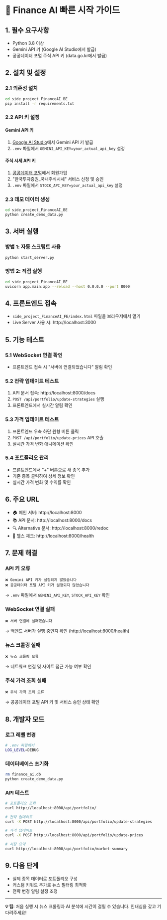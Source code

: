 # 🚀 Finance AI 빠른 시작 가이드

## 1. 필수 요구사항
- Python 3.8 이상
- Gemini API 키 (Google AI Studio에서 발급)
- 공공데이터 포털 주식 API 키 (data.go.kr에서 발급)

## 2. 설치 및 설정

### 2.1 의존성 설치
```bash
cd side_project_FinanceAI_BE
pip install -r requirements.txt
```

### 2.2 API 키 설정

#### Gemini API 키
1. [Google AI Studio](https://makersuite.google.com/app/apikey)에서 Gemini API 키 발급
2. `.env` 파일에서 `GEMINI_API_KEY=your_actual_api_key` 설정

#### 주식 시세 API 키
1. [공공데이터 포털](https://www.data.go.kr/)에서 회원가입
2. "한국투자증권_국내주식시세" 서비스 신청 및 승인
3. `.env` 파일에서 `STOCK_API_KEY=your_actual_api_key` 설정

### 2.3 데모 데이터 생성
```bash
cd side_project_FinanceAI_BE
python create_demo_data.py
```

## 3. 서버 실행

### 방법 1: 자동 스크립트 사용
```bash
python start_server.py
```

### 방법 2: 직접 실행
```bash
cd side_project_FinanceAI_BE
uvicorn app.main:app --reload --host 0.0.0.0 --port 8000
```

## 4. 프론트엔드 접속
- `side_project_FinanceAI_FE/index.html` 파일을 브라우저에서 열기
- Live Server 사용 시: http://localhost:3000

## 5. 기능 테스트

### 5.1 WebSocket 연결 확인
- 프론트엔드 접속 시 "서버에 연결되었습니다" 알림 확인

### 5.2 전략 업데이트 테스트
1. API 문서 접속: http://localhost:8000/docs
2. `POST /api/portfolio/update-strategies` 실행
3. 프론트엔드에서 실시간 알림 확인

### 5.3 가격 업데이트 테스트
1. 프론트엔드 우측 하단 원형 버튼 클릭
2. `POST /api/portfolio/update-prices` API 호출
3. 실시간 가격 변화 애니메이션 확인

### 5.4 포트폴리오 관리
- 프론트엔드에서 "+" 버튼으로 새 종목 추가
- 기존 종목 클릭하여 상세 정보 확인
- 실시간 가격 변화 및 수익률 확인

## 6. 주요 URL
- 🏠 메인 서버: http://localhost:8000
- 📚 API 문서: http://localhost:8000/docs
- 🔍 Alternative 문서: http://localhost:8000/redoc
- 💓 헬스 체크: http://localhost:8000/health

## 7. 문제 해결

### API 키 오류
```
❌ Gemini API 키가 설정되지 않았습니다
❌ 공공데이터 포털 API 키가 설정되지 않았습니다
```
→ `.env` 파일에서 `GEMINI_API_KEY`, `STOCK_API_KEY` 확인

### WebSocket 연결 실패
```
❌ 서버 연결에 실패했습니다
```
→ 백엔드 서버가 실행 중인지 확인 (http://localhost:8000/health)

### 뉴스 크롤링 실패
```
❌ 뉴스 크롤링 오류
```
→ 네트워크 연결 및 사이트 접근 가능 여부 확인

### 주식 가격 조회 실패
```
❌ 주식 가격 조회 오류
```
→ 공공데이터 포털 API 키 및 서비스 승인 상태 확인

## 8. 개발자 모드

### 로그 레벨 변경
```bash
# .env 파일에서
LOG_LEVEL=DEBUG
```

### 데이터베이스 초기화
```bash
rm finance_ai.db
python create_demo_data.py
```

### API 테스트
```bash
# 포트폴리오 조회
curl http://localhost:8000/api/portfolio/

# 전략 업데이트
curl -X POST http://localhost:8000/api/portfolio/update-strategies

# 가격 업데이트
curl -X POST http://localhost:8000/api/portfolio/update-prices

# 시장 요약
curl http://localhost:8000/api/portfolio/market-summary
```

## 9. 다음 단계
- 실제 종목 데이터로 포트폴리오 구성
- 커스텀 키워드 추가로 뉴스 필터링 최적화
- 전략 변경 알림 설정 조정

---

**💡 팁**: 처음 실행 시 뉴스 크롤링과 AI 분석에 시간이 걸릴 수 있습니다. 인내심을 갖고 기다려주세요!
